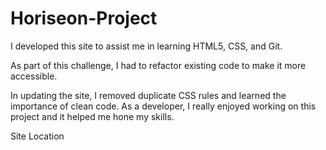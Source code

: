 # Horiseon-Project
I developed this site to assist me in learning HTML5, CSS, and Git. 

As part of this challenge, I had to refactor existing code to make it more accessible.

In updating the site, I removed duplicate CSS rules and learned the importance of clean code. As a developer, I really enjoyed working on this project and it helped me hone my skills.

Site Location

